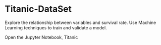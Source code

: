 # Titanic-DataSet
Explore the relationship between variables and survival rate.  Use Machine Learning techniques to train and validate a model.

Open the Jupyter Notebook, Titanic
